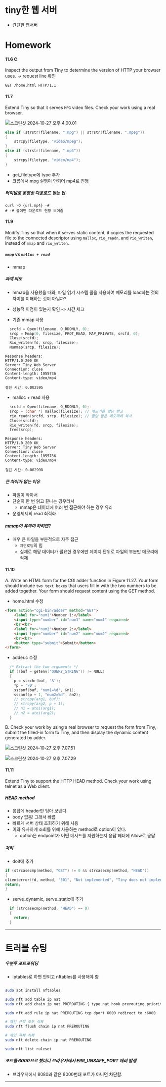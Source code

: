 # tiny한 웹 서버
- 간단한 웹서버

# Homework

#### 11.6 C
Inspect the output from Tiny to determine the version of HTTP your browser uses.
-> request line 확인
```
GET /home.html HTTP/1.1
```

#### 11.7

Extend Tiny so that it serves `MPG` video files. Check your work using a real browser.

![스크린샷 2024-10-27 오후 4.00.01](https://hackmd.io/_uploads/Sk6xSvie1l.png)
```c
else if (strstr(filename, ".mpg") || strstr(filename, ".mpeg"))
{
    strcpy(filetype, "video/mpeg");
}
else if (strstr(filename, ".mp4")) 
{
    strcpy(filetype, "video/mp4");
}
```
- get_filetype에 type 추가
- 크롬에서 mpg 실행이 안되어 mp4로 진행

##### 터미널로 동영상 다운로드 받는 법
```shell
curl -O {url.mp4} -#
# -# 붙이면 다운로드 현황 보여줌
```

#### 11.9
Modify Tiny so that when it serves static content, it copies the requested file to the connected descriptor using `malloc`, `rio_readn`, and `rio_writen`, instead of `mmap` and `rio_writen`.

##### `mmap` vs `malloc + read`
- mmap

##### 과제 의도
- mmap을 사용했을 때와, 파일 읽기 시스템 콜을 사용하여 메모리를 load하는 것의 차이를 이해하는 것이 아닐까?
- 성능적 이점이 있는지 확인 -> 시간 체크


- 기존 mmap 사용
```c
  srcfd = Open(filename, O_RDONLY, 0);
  srcp = Mmap(0, filesize, PROT_READ, MAP_PRIVATE, srcfd, 0);
  Close(srcfd);
  Rio_writen(fd, srcp, filesize);
  Munmap(srcp, filesize); 
```
```
Response headers:
HTTP/1.0 200 OK
Server: Tiny Web Server
Connection: close
Content-length: 1055736
Content-type: video/mp4

걸린 시간: 0.002595 
```

- malloc + read 사용

```c
  srcfd = Open(filename, O_RDONLY, 0);
  srcp = (char *) malloc(filesize); // 메모리를 할당 받고 
  rio_readn(srcfd, srcp, filesize); // 할당 받은 메모리에 복사
  Close(srcfd);
  Rio_writen(fd, srcp, filesize);
  free(srcp);
```

```
Response headers:
HTTP/1.0 200 OK
Server: Tiny Web Server
Connection: close
Content-length: 1055736
Content-type: video/mp4

걸린 시간: 0.002998
```

##### 큰 차이가 없는 이유
- 파일이 작아서
- 단순히 한 번 읽고 끝나는 경우라서
    - mmap은 데이터에 여러 번 접근해야 하는 경우 유리
- 운영체제의 read 최적화

##### mmap이 유의미 하려면?
- 매우 큰 파일을 부분적으로 자주 접근
    - `지연로딩`의 힘
    - 실제로 해당 데이터가 필요한 경우에만 페이지 단위로 파일의 부분만 메모리에 적재


#### 11.10
A. Write an HTML form for the CGI adder function in Figure 11.27. Your form should include `two text boxes` that users fill in with the two numbers to be added together. Your form should request content using the GET method.
- home.html 수정 
```html
<form action="cgi-bin/adder" method="GET">
    <label for="num1">Number 1:</label>
    <input type="number" id="num1" name="num1" required>
    <br><br>
    <label for="num2">Number 2:</label>
    <input type="number" id="num2" name="num2" required>
    <br><br>
    <button type="submit">Submit</button>
</form>
```

- adder.c 수정
```c
  /* Extract the two arguments */
  if ((buf = getenv("QUERY_STRING")) != NULL)
  {
    p = strchr(buf, '&');
    *p = '\0';
    sscanf(buf, "num1=%d", &n1);
    sscanf(p + 1, "num2=%d", &n2);
    // strcpy(arg1, buf);
    // strcpy(arg2, p + 1);
    // n1 = atoi(arg1);
    // n2 = atoi(arg2);
  }
```

B. Check your work by using a real browser to request the form from Tiny,
submit the filled-in form to Tiny, and then display the dynamic content generated by adder.

![스크린샷 2024-10-27 오후 7.07.51](https://hackmd.io/_uploads/rkrWWqieJe.png)

![스크린샷 2024-10-27 오후 7.07.29](https://hackmd.io/_uploads/rJbgZqseJl.png)

#### 11.11
Extend Tiny to support the HTTP HEAD method. Check your work using telnet as a Web client.

##### HEAD method
- 응답에 header만 담아 보낸다. 
- body 없음! 그래서 빠름
- 빠르게 서버 상태 조회하기 위해 사용
- 이와 유사하게 조회를 위해 사용하는 method로 option이 있다.
    - option은 endpoint가 어떤 메서드를 지원하는지 응답 헤더에 Allow로 응답

##### 처리
- doit에 추가
```c
if (strcasecmp(method, "GET") != 0 && strcasecmp(method, "HEAD"))
{
clienterror(fd, method, "501", "Not implemented", "Tiny does not implement this method");
return;
}
```
- serve_dynamic, serve_static에 추가
```c
  if (strcasecmp(method, "HEAD") == 0) 
  {
    return;
  }


```

---

# 트러블 슈팅
##### 우분투 포트포워딩
- iptables로 하면 안되고 nftables를 사용해야 함 
```bash

sudo apt install nftables

sudo nft add table ip nat
sudo nft add chain ip nat PREROUTING { type nat hook prerouting priority 0\; }

sudo nft add rule ip nat PREROUTING tcp dport 6000 redirect to :6000

# 체인 규칙 모두 삭제 
sudo nft flush chain ip nat PREROUTING

# 체인 자체 삭제
sudo nft delete chain ip nat PREROUTING

sudo nft list ruleset
```
##### 포트를 6000으로 했더니 브라우저에서 ERR_UNSAFE_PORT 에러 발생. 
- 브라우저에서 8080과 같은 8000번대 포트가 아니면 차단함.

---